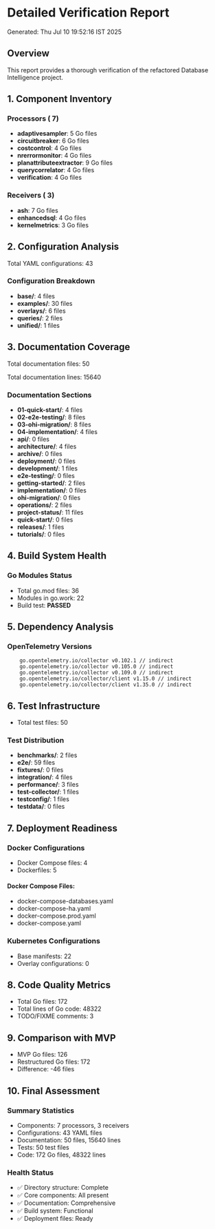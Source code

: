 # Detailed Verification Report

Generated: Thu Jul 10 19:52:16 IST 2025

## Overview
This report provides a thorough verification of the refactored Database Intelligence project.

## 1. Component Inventory

### Processors (       7)
- **adaptivesampler**:        5 Go files
- **circuitbreaker**:        6 Go files
- **costcontrol**:        4 Go files
- **nrerrormonitor**:        4 Go files
- **planattributeextractor**:        9 Go files
- **querycorrelator**:        4 Go files
- **verification**:        4 Go files

### Receivers (       3)
- **ash**:        7 Go files
- **enhancedsql**:        4 Go files
- **kernelmetrics**:        3 Go files

## 2. Configuration Analysis

Total YAML configurations:       43

### Configuration Breakdown
- **base/**:        4 files
- **examples/**:       30 files
- **overlays/**:        6 files
- **queries/**:        2 files
- **unified/**:        1 files

## 3. Documentation Coverage

Total documentation files:       50

Total documentation lines: 15640

### Documentation Sections
- **01-quick-start/**:        4 files
- **02-e2e-testing/**:        8 files
- **03-ohi-migration/**:        8 files
- **04-implementation/**:        4 files
- **api/**:        0 files
- **architecture/**:        4 files
- **archive/**:        0 files
- **deployment/**:        0 files
- **development/**:        1 files
- **e2e-testing/**:        0 files
- **getting-started/**:        2 files
- **implementation/**:        0 files
- **ohi-migration/**:        0 files
- **operations/**:        2 files
- **project-status/**:       11 files
- **quick-start/**:        0 files
- **releases/**:        1 files
- **tutorials/**:        0 files

## 4. Build System Health

### Go Modules Status
- Total go.mod files:       36
- Modules in go.work: 22
- Build test: **PASSED**

## 5. Dependency Analysis

### OpenTelemetry Versions
```
	go.opentelemetry.io/collector v0.102.1 // indirect
	go.opentelemetry.io/collector v0.105.0 // indirect
	go.opentelemetry.io/collector v0.109.0 // indirect
	go.opentelemetry.io/collector/client v1.15.0 // indirect
	go.opentelemetry.io/collector/client v1.35.0 // indirect
```

## 6. Test Infrastructure

- Total test files:       50

### Test Distribution
- **benchmarks/**:        2 files
- **e2e/**:       59 files
- **fixtures/**:        0 files
- **integration/**:        4 files
- **performance/**:        3 files
- **test-collector/**:        1 files
- **testconfig/**:        1 files
- **testdata/**:        0 files

## 7. Deployment Readiness

### Docker Configurations
- Docker Compose files:        4
- Dockerfiles:        5

#### Docker Compose Files:
- docker-compose-databases.yaml
- docker-compose-ha.yaml
- docker-compose.prod.yaml
- docker-compose.yaml

### Kubernetes Configurations
- Base manifests:       22
- Overlay configurations:        0

## 8. Code Quality Metrics

- Total Go files:      172
- Total lines of Go code: 48322
- TODO/FIXME comments:        3

## 9. Comparison with MVP

- MVP Go files:      126
- Restructured Go files:      172
- Difference: -46 files

## 10. Final Assessment

### Summary Statistics
- Components:        7 processors,        3 receivers
- Configurations:       43 YAML files
- Documentation:       50 files, 15640 lines
- Tests:       50 test files
- Code:      172 Go files, 48322 lines

### Health Status
- ✅ Directory structure: Complete
- ✅ Core components: All present
- ✅ Documentation: Comprehensive
- ✅ Build system: Functional
- ✅ Deployment files: Ready
